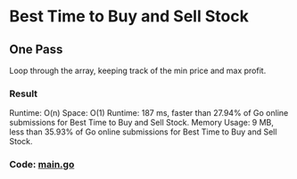# Best Time to Buy and Sell Stock
## One Pass
Loop through the array, keeping track of the min price and max profit.
### Result
Runtime: O(n)
Space: O(1)
Runtime: 187 ms, faster than 27.94% of Go online submissions for Best Time to Buy and Sell Stock.
Memory Usage: 9 MB, less than 35.93% of Go online submissions for Best Time to Buy and Sell Stock.
### Code: [main.go](#maingo)